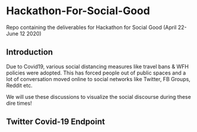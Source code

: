 # Hackathon-For-Social-Good
Repo containing the deliverables for Hackathon for Social Good (April 22- June 12 2020)

## Introduction 
Due to Covid19, various social distancing measures like travel bans & WFH policies were adopted. This has forced people out of public spaces and a lot of conversation moved online to social networks like Twitter, FB Groups, Reddit etc.

We will use these discussions to visualize the social discourse during these dire times!


## Twitter Covid-19 Endpoint 
